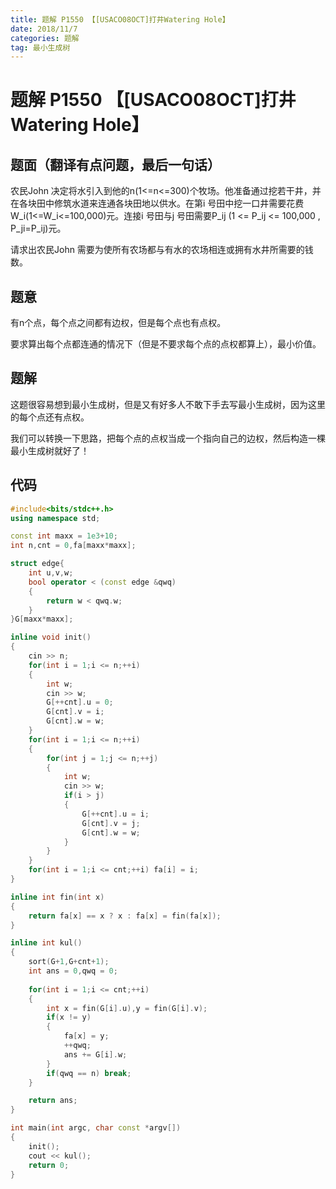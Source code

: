 ```yaml
---
title: 题解 P1550 【[USACO08OCT]打井Watering Hole】
date: 2018/11/7
categories: 题解
tag: 最小生成树
---
```


# 题解 P1550 【[USACO08OCT]打井Watering Hole】

## 题面（翻译有点问题，最后一句话）

农民John 决定将水引入到他的n(1<=n<=300)个牧场。他准备通过挖若干井，并在各块田中修筑水道来连通各块田地以供水。在第i 号田中挖一口井需要花费W_i(1<=W_i<=100,000)元。连接i 号田与j 号田需要P_ij (1 <= P_ij <= 100,000 , P_ji=P_ij)元。

<!--more-->

请求出农民John 需要为使所有农场都与有水的农场相连或拥有水井所需要的钱数。

## 题意

有n个点，每个点之间都有边权，但是每个点也有点权。

要求算出每个点都连通的情况下（但是不要求每个点的点权都算上），最小价值。

## 题解

这题很容易想到最小生成树，但是又有好多人不敢下手去写最小生成树，因为这里的每个点还有点权。

我们可以转换一下思路，把每个点的点权当成一个指向自己的边权，然后构造一棵最小生成树就好了！

## 代码

```cpp
#include<bits/stdc++.h>
using namespace std;

const int maxx = 1e3+10;
int n,cnt = 0,fa[maxx*maxx];

struct edge{
    int u,v,w;
    bool operator < (const edge &qwq)
    {
        return w < qwq.w;
    }
}G[maxx*maxx];

inline void init()
{
    cin >> n;
    for(int i = 1;i <= n;++i)
    {
        int w;
        cin >> w;
        G[++cnt].u = 0;
        G[cnt].v = i;
        G[cnt].w = w;
    }
    for(int i = 1;i <= n;++i)
    {
        for(int j = 1;j <= n;++j)
        {
            int w;
            cin >> w;
            if(i > j)
            {
                G[++cnt].u = i;
                G[cnt].v = j;
                G[cnt].w = w;
            }
        }
    }
    for(int i = 1;i <= cnt;++i) fa[i] = i;
}    

inline int fin(int x)
{
    return fa[x] == x ? x : fa[x] = fin(fa[x]);
}

inline int kul()
{
    sort(G+1,G+cnt+1);
    int ans = 0,qwq = 0;
    
    for(int i = 1;i <= cnt;++i)
    {
        int x = fin(G[i].u),y = fin(G[i].v);
        if(x != y)
        { 
            fa[x] = y;
            ++qwq;
            ans += G[i].w;
        }
        if(qwq == n) break;
    }

    return ans;
}

int main(int argc, char const *argv[])
{
    init();
    cout << kul();
    return 0;
}
```